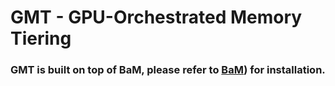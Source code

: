 # GMT - GPU-Orchestrated Memory Tiering

### GMT is built on top of BaM, please refer to [BaM](https://gitee.com/iscas-system/GMT/tree/master/BaM)) for installation.
